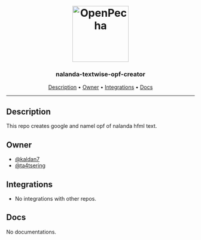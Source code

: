 <h1 align="center">
  <br>
  <a href="https://openpecha.org"><img src="https://avatars.githubusercontent.com/u/82142807?s=400&u=19e108a15566f3a1449bafb03b8dd706a72aebcd&v=4" alt="OpenPecha" width="150"></a>
  <br>
</h1>

<h3 align="center">nalanda-textwise-opf-creator</h3>


<!-- Replace the title of the repository -->

<p align="center">
  <a href="#description">Description</a> •
  <a href="#owner">Owner</a> •
  <a href="#integrations">Integrations</a> •
  <a href="#docs">Docs</a>
</p>
<hr>

## Description

This repo creates google and namel opf of nalanda hfml text.
<!-- This section provides a high-level overview for the repo -->

## Owner

- [@kaldan7](https://github.com/kaldan7)
- [@ta4tsering](https://github.com/ta4tsering)

<!-- This section lists the owners of the repo -->

## Integrations


- No integrations with other repos.

<!-- This section must list as bulleted list how this repo depends or is integrated with other repos -->

## Docs

No documentations.
